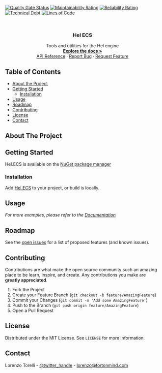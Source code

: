 
<!-- PROJECT SHIELDS -->
<!--
-->
[![Quality Gate Status](https://sonarcloud.io/api/project_badges/measure?project=HelEngine_Hel.ECS&metric=alert_status)](https://sonarcloud.io/dashboard?id=HelEngine_Hel.ECS)
[![Maintainability Rating](https://sonarcloud.io/api/project_badges/measure?project=HelEngine_Hel.ECS&metric=sqale_rating)](https://sonarcloud.io/dashboard?id=HelEngine_Hel.ECS)
[![Reliability Rating](https://sonarcloud.io/api/project_badges/measure?project=HelEngine_Hel.ECS&metric=reliability_rating)](https://sonarcloud.io/dashboard?id=HelEngine_Hel.ECS)
[![Technical Debt](https://sonarcloud.io/api/project_badges/measure?project=HelEngine_Hel.ECS&metric=sqale_index)](https://sonarcloud.io/dashboard?id=HelEngine_Hel.ECS)
[![Lines of Code](https://sonarcloud.io/api/project_badges/measure?project=HelEngine_Hel.ECS&metric=ncloc)](https://sonarcloud.io/dashboard?id=HelEngine_Hel.ECS)



<!-- PROJECT LOGO -->
<br />
<p align="center">

  <h3 align="center">Hel ECS</h3>

  <p align="center">
    Tools and utilities for the Hel engine
    <br />
    <a href="https://helengine.github.io/Hel.Docsify/#/"><strong>Explore the docs »</strong></a>
    <br />
    <a href="https://helengine.github.io/Hel.ECS/">API Reference</a>
    ·
    <a href="https://github.com/HelEngine/Hel.ECS/issues">Report Bug</a>
    ·
    <a href="https://github.com/HelEngine/Hel.ECS/issues">Request Feature</a>
  </p>
</p>



<!-- TABLE OF CONTENTS -->
## Table of Contents

* [About the Project](#about-the-project)
* [Getting Started](#getting-started)
  * [Installation](#installation)
* [Usage](#usage)
* [Roadmap](#roadmap)
* [Contributing](#contributing)
* [License](#license)
* [Contact](#contact)



<!-- ABOUT THE PROJECT -->
## About The Project



<!-- GETTING STARTED -->
## Getting Started

Hel.ECS is available on the [NuGet package manager](https://www.nuget.org/packages/Hel.ECS/) 

### Installation

Add [Hel.ECS](https://www.nuget.org/packages/Hel.ECS/) to your project, or build is locally.


## Usage

_For more examples, please refer to the [Documentation](https://helengine.github.io/Hel.ECS/)_

<!-- ROADMAP -->
## Roadmap

See the [open issues](https://github.com/HelEngine/Hel.ECS/issues) for a list of proposed features (and known issues).


<!-- CONTRIBUTING -->
## Contributing

Contributions are what make the open source community such an amazing place to be learn, inspire, and create. Any contributions you make are **greatly appreciated**.

1. Fork the Project
2. Create your Feature Branch (`git checkout -b feature/AmazingFeature`)
3. Commit your Changes (`git commit -m 'Add some AmazingFeature'`)
4. Push to the Branch (`git push origin feature/AmazingFeature`)
5. Open a Pull Request



<!-- LICENSE -->
## License

Distributed under the MIT License. See `LICENSE` for more information.



<!-- CONTACT -->
## Contact

Lorenzo Torelli - [@twitter_handle](https://twitter.com/twitter_handle) - lorenzo@tortonmind.com
